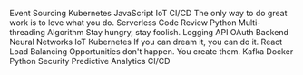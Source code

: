 Event Sourcing Kubernetes JavaScript IoT CI/CD The only way to do great work is to love what you do.
Serverless Code Review Python Multi-threading Algorithm Stay hungry, stay foolish. Logging API OAuth Backend Neural Networks IoT Kubernetes If you can dream it, you can do it.
React Load Balancing Opportunities don't happen. You create them. Kafka Docker Python Security Predictive Analytics CI/CD
